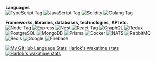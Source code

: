 **Languages**    
![TypeScript Tag](https://img.shields.io/badge/TypeScript-007ACC?style=for-the-badge&logo=typescript&logoColor=white)
![JavaScript Tag](https://img.shields.io/badge/JavaScript-323330?style=for-the-badge&logo=javascript&logoColor=F7DF1E)
![Solidity](https://img.shields.io/badge/Solidity-dfdfdf?style=for-the-badge&logoColor=000000&logo=Solidity)
![Golang Tag](https://img.shields.io/badge/Golang-007ACC?style=for-the-badge&logo=go&logoColor=white)

**Frameworks, libraries, databases, technologies, API etc.**    
![Node Tag](https://img.shields.io/badge/Node.js-339933?style=for-the-badge&logo=nodedotjs&logoColor=white)
![Express](https://img.shields.io/badge/Express-D8D8D8?style=for-the-badge&logo=express&logoColor=darkgreen) 
![Nest](https://img.shields.io/badge/Nest-000000?style=for-the-badge&logo=nestjs&logoColor=red) 
![React Tag](https://img.shields.io/badge/React-20232A?style=for-the-badge&logo=react&logoColor=61DAFB) 
![GraphQL](https://img.shields.io/badge/GraphQl-E10098?style=for-the-badge&logo=graphql&logoColor=white) 
![Redux](https://img.shields.io/badge/Redux-464646?style=for-the-badge&logo=redux&logoColor=550055)
![PostgreSQL](https://img.shields.io/badge/PostgreSQL-316192?style=for-the-badge&logo=postgresql&logoColor=white) 
![MongoDB](https://img.shields.io/badge/MongoDB-0ea30e?style=for-the-badge&logo=mongodb&logoColor=darkgreen) 
![Prisma](https://img.shields.io/badge/Prisma-464646?style=for-the-badge&logo=prisma&logoColor=green)
![Docker](https://img.shields.io/badge/Docker-0dbaff?style=for-the-badge&logoColor=blue&logo=docker)
![NATS](https://img.shields.io/badge/Nats-red?style=for-the-badge&logoColor=red&logo=nats)
![RabbitMQ](https://img.shields.io/badge/RabbitMQ-dfdfdf?style=for-the-badge&logoColor=ff7402&logo=rabbitmq)
![Redis](https://img.shields.io/badge/Redis-dfdfdf?style=for-the-badge&logoColor=red&logo=redis)
![Google](https://img.shields.io/badge/Google-838282?style=for-the-badge&logoColor=green&logo=google)
![Firebase](https://img.shields.io/badge/Firebase-838282?style=for-the-badge&logoColor=ffee02&logo=firebase)

[![My GitHub Language Stats](https://github-readme-stats.vercel.app/api/top-langs/?username=BipRaider&langs_count=8&theme=tokyonight&layout=compact)]()
[Harlok's wakatime stats](https://github-readme-stats.vercel.app/api/wakatime?username=@BipRiader)
[![Harlok's wakatime stats](https://github-readme-stats.vercel.app/api/wakatime?username=@BipRiader)](https://github.com/BipRiader)
<!-- 
[](https://github.com/anuraghazra/github-readme-stats)
-->
